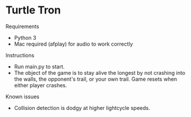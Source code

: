 # Turtle Tron

Requirements
- Python 3
- Mac required (afplay) for audio to work correctly

Instructions
- Run main.py to start.
- The object of the game is to stay alive the longest by not crashing into the walls, the opponent's trail, or your own trail. Game resets when either player crashes.

Known issues
- Collision detection is dodgy at higher lightcycle speeds.
